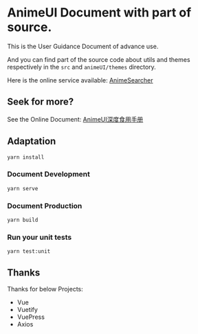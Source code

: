 # AnimeUI Document with part of source.

This is the User Guidance Document of advance use.

And you can find part of the source code about utils and themes respectively 
in the `src` and `animeUI/themes` directory.

Here is the online service available: [AnimeSearcher](https://zaxtyson.github.io/AnimeSearcher/) 


## Seek for more?

See the Online Document: [AnimeUI深度食用手册](https://lozyue.github.io/AnimeSearcherUI/)


## Adaptation
```
yarn install
```

### Document Development
```
yarn serve
```

### Document Production
```
yarn build
```

### Run your unit tests
```
yarn test:unit
```

## Thanks

Thanks for below Projects:

- Vue
- Vuetify
- VuePress
- Axios
